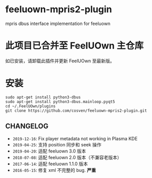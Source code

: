 # feeluown-mpris2-plugin
mpris dbus interface implementation for feeluown

# 此项目已合并至 FeelUOwn 主仓库
如已安装，请卸载此插件并更新 FeelUOwn 至最新版。

# 安装

```
sudo apt-get install python3-dbus
sudo apt-get install python3-dbus.mainloop.pyqt5
cd ~/.FeelUOwn/plugins
git clone https://github.com/cosven/feeluown-mpris2-plugin.git
```

## CHANGELOG

- `2019-12-16`: Fix player metadata not working in Plasma KDE
- `2019-04-25`: 支持 position 同步和 seek 操作
- `2019-04-20`: 适配 feeluown 3.0 版本
- `2018-07-08`: 适配 feeluown 2.0 版本（不兼容老版本）
- `2017-06-14`: 适配 feeluown 1.1.0 版本
- `2016-05-15`: 修复 xml 不完整的 bug. **严重**
